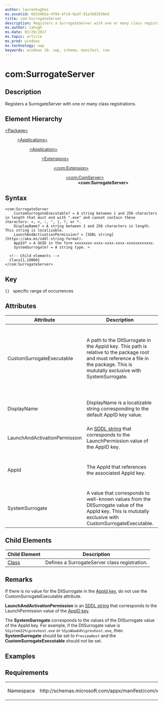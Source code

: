 ```yaml
---
author: laurenhughes
ms.assetid: 66534b5a-4f04-4fc6-9a3f-91a7b82930e9
title: com:SurrogateServer
description: Registers a SurrogateServer with one or many class registrations.
ms.author: lahugh
ms.date: 03/29/2017
ms.topic: article
ms.prod: windows
ms.technology: uwp
keywords: windows 10, uwp, schema, manifest, com
---
```



# com:SurrogateServer

## Description
Registers a SurrogateServer with one or many class registrations.

## Element Hierarchy
<dl>
<dt><a href="element-package.md">&lt;Package&gt;</a></dt>
<dd>
<dl>
<dt><a href="element-applications.md">&lt;Applications&gt;</a></dt>
<dd>
<dl>
<dt><a href="element-application.md">&lt;Application&gt;</a></dt>
<dd>
<dl>
<dt><a href="element-1-extensions.md">&lt;Extensions&gt;</a></dt>
<dd>
<dl>
<dt><a href="element-com-extension.md">&lt;com:Extension&gt;</a></dt>
<dd>
<dl>
<dt><a href="element-com-comserver.md">&lt;com:ComServer&gt;</a></dt>
<dd><b>&lt;com:SurrogateServer&gt;</b></dd>
</dl>
</dd>
</dl>
</dd>
</dl>
</dd>
</dl>
</dd>
</dl>
</dd>
</dl>

## Syntax
```syntax
<com:SurrogateServer  
    CustomSurrogateExecutable? = A string between 1 and 256 characters in length that must end with ".exe" and cannot contain these characters: <, >, :, ", |, ?, or *.
    DisplayName? = A string between 1 and 256 characters in length. This string is localizable.
    LaunchAndActivationPermission? = [SDDL string](https://aka.ms/sddl-string-format).
    AppId? = A GUID in the form xxxxxxxx-xxxx-xxxx-xxxx-xxxxxxxxxxxx. 
    SystemSurrogate? = A string type. >

  <!-- Child elements -->
  Class{1,10000}
</com:SurrogateServer>
```

## Key
`{}`   specific range of occurrences

## Attributes

| Attribute | Description | Data type | Required |
|-----------|-------------|-----------|----------|
| CustomSurrogateExecutable | A path to the DllSurrogate in the AppId key. This path is relative to the package root and must reference a file in the package. This is mututally exclusive with SystemSurrogate. | A string between 1 and 256 characters in length that must end with ".exe" and cannot contain these characters: <, >, :, ", &#124;, ?, or * | No |
| DisplayName | DisplayName is a localizable string corresponding to the default AppID key value. | A string between 1 and 256 characters in length. | No |
| LaunchAndActivationPermission | An [SDDL string](https://aka.ms/sddl-string-format) that corresponds to the LaunchPermission value of the AppID key. | [SDDL string](https://aka.ms/sddl-string-format). | No |
| AppId | The AppId that references the associated AppId key. | A GUID in the form xxxxxxxx-xxxx-xxxx-xxxx-xxxxxxxxxxxx. | No |
| SystemSurrogate | A value that corresponds to well-known values from the DllSurrogate value of the AppId key. This is mututally exclusive with CustomSurrogateExecutable. | A string type | No |

## Child Elements

| Child Element | Description |
|---------------|-------------|
| [Class](element-com-surrogateserver-class.md) | Defines a SurrogateServer class registration. |

## Remarks
If there is no value for the DllSurrogate in the [AppId key](https://msdn.microsoft.com/library/windows/desktop/ms682359.aspx), do not use the CustomSurrogateExecutable attribute.

**LaunchAndActivationPermission** is an [SDDL string](https://aka.ms/sddl-string-format) that corresponds to the LaunchPermission value of the [AppID key](https://msdn.microsoft.com/library/windows/desktop/ms682359.aspx).

The **SystemSurrogate** corresponds to the values of the DllSurrogate value of the AppId key. For example, if the DllSurrogate value is `%System32%\prevhost.exe` or `%SysWow64%\prevhost.exe`, then **SystemSurrogate** should be set to `PreviewHost` and the **CustomSurrogateExecutable** should not be set. 

## Examples

## Requirements
<table>
<colgroup>
<col width="50%" />
<col width="50%" />
</colgroup>
<tbody>
<tr class="odd">
<td><p>Namespace</p></td>
<td><p>http://schemas.microsoft.com/appx/manifest/com/windows10</p></td>
</tr>
</tbody>
</table>